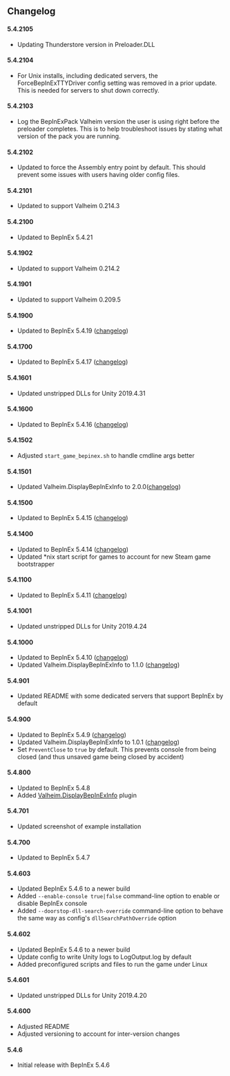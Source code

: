 ## Changelog
#### 5.4.2105
* Updating Thunderstore version in Preloader.DLL

#### 5.4.2104
* For Unix installs, including dedicated servers, the ForceBepInExTTYDriver config setting was removed in a prior update. This is needed for servers to shut down correctly.

#### 5.4.2103
* Log the BepInExPack Valheim version the user is using right before the preloader completes. This is to help troubleshoot issues by stating what version of the pack you are running.

#### 5.4.2102
* Updated to force the Assembly entry point by default. This should prevent some issues with users having older config files.

#### 5.4.2101
* Updated to support Valheim 0.214.3

#### 5.4.2100
* Updated to BepInEx 5.4.21

#### 5.4.1902
* Updated to support Valheim 0.214.2

#### 5.4.1901
* Updated to support Valheim 0.209.5

#### 5.4.1900
* Updated to BepInEx 5.4.19 ([changelog](https://github.com/BepInEx/BepInEx/releases/tag/v5.4.19))

#### 5.4.1700
* Updated to BepInEx 5.4.17 ([changelog](https://github.com/BepInEx/BepInEx/releases/tag/v5.4.17))

#### 5.4.1601
* Updated unstripped DLLs for Unity 2019.4.31

#### 5.4.1600
* Updated to BepInEx 5.4.16 ([changelog](https://github.com/BepInEx/BepInEx/releases/tag/v5.4.16))

#### 5.4.1502
* Adjusted `start_game_bepinex.sh` to handle cmdline args better

#### 5.4.1501
* Updated Valheim.DisplayBepInExInfo to 2.0.0([changelog](https://github.com/Valheim-Modding/Valheim.DisplayBepInExInfo/releases/tag/v2.0.0))

#### 5.4.1500
* Updated to BepInEx 5.4.15 ([changelog](https://github.com/BepInEx/BepInEx/releases/tag/v5.4.15))

#### 5.4.1400

* Updated to BepInEx 5.4.14 ([changelog](https://github.com/BepInEx/BepInEx/releases/tag/v5.4.14))
* Updated *nix start script for games to account for new Steam game bootstrapper

#### 5.4.1100

* Updated to BepInEx 5.4.11 ([changelog](https://github.com/BepInEx/BepInEx/releases/tag/v5.4.11))

#### 5.4.1001

* Updated unstripped DLLs for Unity 2019.4.24

#### 5.4.1000

* Updated to BepInEx 5.4.10 ([changelog](https://github.com/BepInEx/BepInEx/releases/tag/v5.4.10))
* Updated Valheim.DisplayBepInExInfo to 1.1.0 ([changelog](https://github.com/Valheim-Modding/Valheim.DisplayBepInExInfo/releases/tag/v1.1.0))

#### 5.4.901

* Updated README with some dedicated servers that support BepInEx by default

#### 5.4.900

* Updated to BepInEx 5.4.9 ([changelog](https://github.com/BepInEx/BepInEx/releases/tag/v5.4.9))
* Updated Valheim.DisplayBepInExInfo to 1.0.1 ([changelog](https://github.com/Valheim-Modding/Valheim.DisplayBepInExInfo/releases))
* Set `PreventClose` to `true` by default. This prevents console from being closed (and thus unsaved game being closed by accident)

#### 5.4.800

* Updated to BepInEx 5.4.8
* Added [Valheim.DisplayBepInExInfo](https://github.com/Valheim-Modding/Valheim.DisplayBepInExInfo) plugin

#### 5.4.701

* Updated screenshot of example installation

#### 5.4.700

* Updated to BepInEx 5.4.7

#### 5.4.603

* Updated BepInEx 5.4.6 to a newer build
* Added `--enable-console true|false` command-line option to enable or disable BepInEx console
* Added `--doorstop-dll-search-override` command-line option to behave the same way as config's `dllSearchPathOverride` option

#### 5.4.602

* Updated BepInEx 5.4.6 to a newer build
* Update config to write Unity logs to LogOutput.log by default
* Added preconfigured scripts and files to run the game under Linux

#### 5.4.601

* Updated unstripped DLLs for Unity 2019.4.20

#### 5.4.600

* Adjusted README
* Adjusted versioning to account for inter-version changes

#### 5.4.6

* Initial release with BepInEx 5.4.6